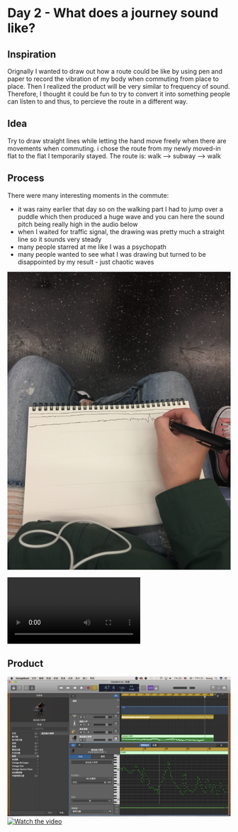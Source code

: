 # Day 2 - What does a journey sound like?

## Inspiration

Orignally I wanted to draw out how a route could be like by using pen and paper to record the vibration of my body when commuting from place to place.
Then I realized the product will be very similar to frequency of sound.
Therefore, I thought it could be fun to try to convert it into something people can listen to and thus, to percieve the route in a different way.


## Idea

Try to draw straight lines while letting the hand move freely when there are movements when commuting.
i chose the route from my newly moved-in flat to the flat I temporarily stayed. 
The route is: walk —> subway —> walk

## Process
There were many interesting moments in the commute:
- it was rainy earlier that day so on the walking part I had to jump over a puddle which then produced a huge wave and you can here the sound pitch being really high in the audio below
- when I waited for traffic signal, the drawing was pretty much a straight line so it sounds very steady
- many people starred at me like I was a psychopath
- many people wanted to see what I was drawing but turned to be disappointed by my result - just chaotic waves

![Img](img/day2/1.JPG)

![Vid](img/day2/2.MOV)

## Product

![Img](img/day2/3.PNG)
[![Watch the video](https://raw.github.com/GabLeRoux/WebMole/master/ressources/WebMole_Youtube_Video.png)](https://www.youtube.com/watch?v=7LBghwz0QOo&feature=youtu.be)
